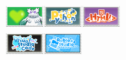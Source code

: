 ![](https://raw.githubusercontent.com/exurd/exurd/master/pics/abomasnow_by_marlenesstamps.png)
![](https://raw.githubusercontent.com/exurd/exurd/master/pics/pythonstamp.png)
![](https://raw.githubusercontent.com/exurd/exurd/master/pics/htmlstamp.png)
<!-- The following image was created by Manhkbrady and is licensed under CC-BY-NC-SA-4.0 (https://creativecommons.org/licenses/by-nc-sa/4.0) -->
![](https://raw.githubusercontent.com/exurd/exurd/master/pics/vscodestamp.png)
![](https://raw.githubusercontent.com/exurd/exurd/master/pics/robloxstudiostamp.png)